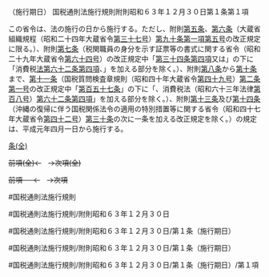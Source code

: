 （施行期日）
国税通則法施行規則附則昭和６３年１２月３０日第１条第１項

この省令は、法の施行の日から施行する。ただし、附則[第五条](国税通則法施行規則附則昭和６３年１２月３０日第５条第１項)、[第六条](国税通則法施行規則附則昭和６３年１２月３０日第６条第１項)（大蔵省組織規程（昭和二十四年大蔵省令[第三十七号](国税通則法施行規則附則昭和６３年１２月３０日第１条第１項第３７号)）[第九十条第一項第五号](国税通則法施行規則附則昭和６３年１２月３０日第９０条第１項第５号)の改正規定に限る。）、附則[第七条](国税通則法施行規則附則昭和６３年１２月３０日第７条第１項)（税関職員の身分を示す証票等の書式に関する省令（昭和二十九年大蔵省令[第六十四号](国税通則法施行規則附則昭和６３年１２月３０日第１条第１項第６４号)）の改正規定中「[第三十四条第四項](国税通則法施行規則附則昭和６３年１２月３０日第３４条第４項)又は」の下に「消費税[法第六十二条第四項](国税通則法＿＿＿＿＿第６２条第４項)、」を加える部分を除く。）、附則[第八条](国税通則法施行規則附則昭和６３年１２月３０日第８条第１項)から[第十条](国税通則法施行規則附則昭和６３年１２月３０日第１０条第１項)まで、[第十一条](国税通則法施行規則附則昭和６３年１２月３０日第１１条第１項)（国税質問検査章規則（昭和四十年大蔵省令[第四十九号](国税通則法施行規則附則昭和６３年１２月３０日第１条第１項第４９号)）[第二条](国税通則法施行規則附則昭和６３年１２月３０日第２条第１項)[第一号](国税通則法施行規則附則昭和６３年１２月３０日第１条第１項第１号)の改正規定中「[第百五十七条](国税通則法施行規則附則昭和６３年１２月３０日第１５７条第１項)」の下に「、消費税法（昭和六十三年法律[第百八号](国税通則法施行規則附則昭和６３年１２月３０日第１条第１項第１０８号)）[第六十二条第四項](国税通則法施行規則附則昭和６３年１２月３０日第６２条第４項)」を加える部分を除く。）、附則[第十三条](国税通則法施行規則附則昭和６３年１２月３０日第１３条第１項)及び[第十四条](国税通則法施行規則附則昭和６３年１２月３０日第１４条第１項)（沖縄の復帰に伴う国税関係法令の適用の特別措置等に関する省令（昭和四十七年大蔵省令[第四十二号](国税通則法施行規則附則昭和６３年１２月３０日第１条第１項第４２号)）[第三十条](国税通則法施行規則附則昭和６３年１２月３０日第３０条第１項)の次に一条を加える改正規定を除く。）の規定は、平成元年四月一日から施行する。

[条(全)](国税通則法施行規則附則昭和６３年１２月３０日第１条_.md)

~~前項(全)←~~　~~→次項(全)~~

~~前項 　 ←~~　~~→次項~~



#国税通則法施行規則

#国税通則法施行規則/附則昭和６３年１２月３０日

#国税通則法施行規則/附則昭和６３年１２月３０日/第１条（施行期日）

#国税通則法施行規則/附則昭和６３年１２月３０日/第１条（施行期日）

#国税通則法施行規則/附則昭和６３年１２月３０日/第１条（施行期日）/第１項

